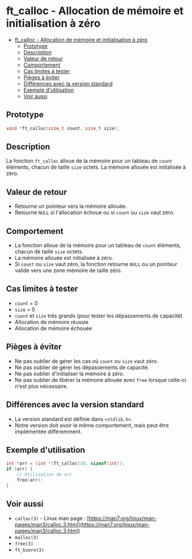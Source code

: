 # ft_calloc - Allocation de mémoire et initialisation à zéro

- [ft\_calloc - Allocation de mémoire et initialisation à zéro](#ft_calloc---allocation-de-mémoire-et-initialisation-à-zéro)
	- [Prototype](#prototype)
	- [Description](#description)
	- [Valeur de retour](#valeur-de-retour)
	- [Comportement](#comportement)
	- [Cas limites à tester](#cas-limites-à-tester)
	- [Pièges à éviter](#pièges-à-éviter)
	- [Différences avec la version standard](#différences-avec-la-version-standard)
	- [Exemple d'utilisation](#exemple-dutilisation)
	- [Voir aussi](#voir-aussi)

## Prototype

```c
void *ft_calloc(size_t count, size_t size);
```

## Description

La fonction `ft_calloc` alloue de la mémoire pour un tableau de `count` éléments, chacun de taille `size` octets. La mémoire allouée est initialisée à zéro.

## Valeur de retour

-   Retourne un pointeur vers la mémoire allouée.
-   Retourne `NULL` si l'allocation échoue ou si `count` ou `size` vaut zéro.

## Comportement

-   La fonction alloue de la mémoire pour un tableau de `count` éléments, chacun de taille `size` octets.
-   La mémoire allouée est initialisée à zéro.
-   Si `count` ou `size` vaut zéro, la fonction retourne `NULL` ou un pointeur valide vers une zone mémoire de taille zéro.

## Cas limites à tester

-   `count` = 0
-   `size` = 0
-   `count` et `size` très grands (pour tester les dépassements de capacité)
-   Allocation de mémoire réussie
-   Allocation de mémoire échouée

## Pièges à éviter

-   Ne pas oublier de gérer les cas où `count` ou `size` vaut zéro.
-   Ne pas oublier de gérer les dépassements de capacité.
-   Ne pas oublier d'initialiser la mémoire à zéro.
-   Ne pas oublier de libérer la mémoire allouée avec `free` lorsque celle-ci n'est plus nécessaire.

## Différences avec la version standard

-   La version standard est définie dans `<stdlib.h>`.
-   Notre version doit avoir le même comportement, mais peut être implémentée différemment.

## Exemple d'utilisation

```c
int *arr = (int *)ft_calloc(10, sizeof(int));
if (arr) {
    // Utilisation de arr
    free(arr);
}
```

## Voir aussi

-   `calloc(3)` - Linux man page : [https://man7.org/linux/man-pages/man3/calloc.3.html](https://man7.org/linux/man-pages/man3/calloc.3.html)
-   `malloc(3)`
-   `free(3)`
-   `ft_bzero(3)`
